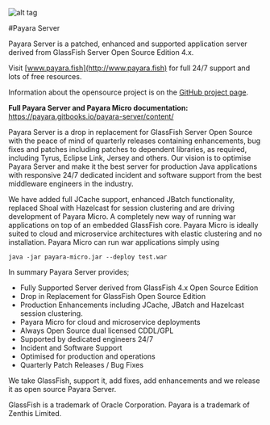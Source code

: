 ![alt tag](https://avatars3.githubusercontent.com/u/7817189?v=3&s=100)

#Payara Server

Payara Server is a patched, enhanced and supported application server derived from GlassFish Server Open Source Edition 4.x.

Visit [www.payara.fish](http://www.payara.fish) for full 24/7 support and lots of free resources.

Information about the opensource project is on the [GitHub project page](http://payara.github.io/Payara/).

**Full Payara Server and Payara Micro documentation:** https://payara.gitbooks.io/payara-server/content/ 

Payara Server is a drop in replacement for GlassFish Server Open Source with the peace of mind of quarterly releases containing enhancements, bug fixes and patches including patches to dependent libraries, as required, including Tyrus, Eclipse Link, Jersey and others. Our vision is to optimise Payara Server and make it the best server for production Java applications with responsive 24/7 dedicated incident and software support from the best middleware engineers in the industry.

We have added full JCache support, enhanced JBatch functionality, replaced Shoal with Hazelcast for session clustering and are driving development of Payara Micro. A completely new way of running war applications on top of an embedded GlassFish core. Payara Micro is ideally suited to cloud and microservice architectures with elastic clustering and no installation. Payara Micro can run war applications simply using

```Shell
java -jar payara-micro.jar --deploy test.war
```

In summary Payara Server provides;

* Fully Supported Server derived from GlassFish 4.x Open Source Edition
* Drop in Replacement for GlassFish Open Source Edition
* Production Enhancements including JCache, JBatch and Hazelcast session clustering.
* Payara Micro for cloud and microservice deployments
* Always Open Source dual licensed CDDL/GPL
* Supported by dedicated engineers 24/7
* Incident and Software Support
* Optimised for production and operations
* Quarterly Patch Releases / Bug Fixes

We take GlassFish, support it, add fixes, add enhancements and we release it as open source Payara Server.


GlassFish is a trademark of Oracle Corporation.
Payara is a trademark of Zenthis Limited.

